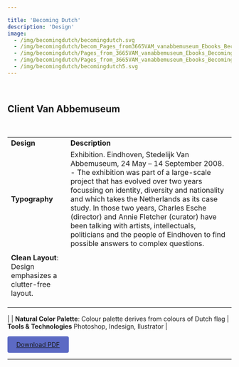 ```yaml
---

title: 'Becoming Dutch'
description: 'Design'
image: 
  - /img/becomingdutch/becomingdutch.svg
  - /img/becomingdutch/becom_Pages_from3665VAM_vanabbemuseum_Ebooks_Becoming_Dutch_ENGLISH_2017ingdutch.svg
  - /img/becomingdutch/Pages_from_3665VAM_vanabbemuseum_Ebooks_Becoming_Dutch_ENGLISH 2017_4.svg
  - /img/becomingdutch/Pages_from_3665VAM_vanabbemuseum_Ebooks_Becoming_Dutch_ENGLISH_2017_5.svg
  - /img/becomingdutch/becomingdutch5.svg
---
```

<br>

## Client Van Abbemuseum
<br>

|  | |
|----------|----------|
| **Design**   | **Description** |
| **Typography**  | Exhibition. Eindhoven, Stedelijk Van Abbemuseum, 24 May – 14 September 2008. - The exhibition was part of a large-scale project that has evolved over two years focussing on identity, diversity and nationality and which takes the Netherlands as its case study. In those two years, Charles Esche (director) and Annie Fletcher (curator) have been talking with artists, intellectuals, politicians and the people of Eindhoven to find possible answers to complex questions. |
| |  |
| **Clean Layout**: Design emphasizes a clutter-free layout.   |  |
| |  |
|  |
| |  |
|
| **Natural Color Palette**: Colour palette derives from colours of Dutch flag | **Tools & Technologies** Photoshop, Indesign, Ilustrator |
<br>

[<div style="display:inline-block; padding: 10px 20px; background-color: #5c6ac4; color: #ffffff; text-decoration: none; border-radius: 4px; cursor: pointer;">Download PDF</div>](http://lenareisner.com/wp-content/uploads/2020/08/FR_A_Republic_of_Art_Van_Abbemuseum_and_PLATFORM_epub_and_catalogue_2015.pdf)
<br>

---








